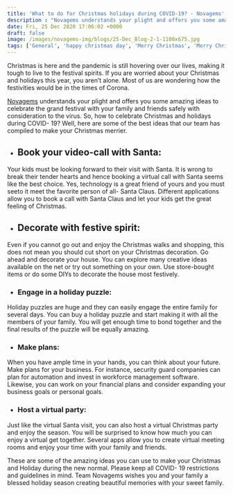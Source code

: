 ```yaml
---
title: 'What to do for Christmas holidays during COVID-19? - Novagems'
description : "Novagems understands your plight and offers you some amazing ideas to celebrate the grand festival with your family and friends safely with consideration to the virus."
date: Fri, 25 Dec 2020 17:06:02 +0000
draft: false
image: /images/novagems-img/blogs/25-Dec_Blog-2-1-1100x675.jpg
tags: ['General', 'happy christmas day', 'Merry Christmas', 'Merry Christmas 2020', 'merry christmas wishes', 'merry xmas']
---
```


Christmas is here and the pandemic is still hovering over our lives, making it tough to live to the festival spirits. If you are worried about your Christmas and holidays this year, you aren’t alone. Most of us are wondering how the festivities would be in the times of Corona. 

[Novagems](https://novage.ms/) understands your plight and offers you some amazing ideas to celebrate the grand festival with your family and friends safely with consideration to the virus. So, how to celebrate Christmas and holidays during COVID- 19? Well, here are some of the best ideas that our team has compiled to make your Christmas merrier.    

* ## Book your video-call with Santa:

Your kids must be looking forward to their visit with Santa. It is wrong to break their tender hearts and hence booking a virtual call with Santa seems like the best choice. Yes, technology is a great friend of yours and you must seeto it meet the favorite person of all- Santa Claus. Different applications allow you to book a call with Santa Claus and let your kids get the great feeling of Christmas.


*  ## Decorate with festive spirit:

Even if you cannot go out and enjoy the Christmas walks and shopping, this does not mean you should cut short on your Christmas decoration. Go ahead and decorate your house. You can explore many creative ideas available on the net or try out something on your own. Use store-bought items or do some DIYs to decorate the house most festively.


*  ### Engage in a holiday puzzle:

Holiday puzzles are huge and they can easily engage the entire family for several days. You can buy a holiday puzzle and start making it with all the members of your family. You will get enough time to bond together and the final results of the puzzle will be equally amazing.


* ### Make plans:

When you have ample time in your hands, you can think about your future. Make plans for your business. For instance, security guard companies can plan for automation and invest in workforce management software. Likewise, you can work on your financial plans and consider expanding your business goals or personal goals.

*  ### Host a virtual party: 


Just like the virtual Santa visit, you can also host a virtual Christmas party and enjoy the season. You will be surprised to know how much you can enjoy a virtual get together. Several apps allow you to create virtual meeting rooms and enjoy your time with your family and friends.

These are some of the amazing ideas you can use to make your Christmas and Holiday during the new normal. Please keep all COVID- 19 restrictions and guidelines in mind. Team Novagems wishes you and your family a blessed holiday season creating beautiful memories with your sweet family.  